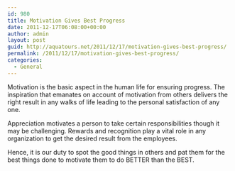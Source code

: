 ```yaml
---
id: 980
title: Motivation Gives Best Progress
date: 2011-12-17T06:08:00+00:00
author: admin
layout: post
guid: http://aquatours.net/2011/12/17/motivation-gives-best-progress/
permalink: /2011/12/17/motivation-gives-best-progress/
categories:
  - General
---
```

Motivation is the basic aspect in the human life for ensuring progress. The inspiration that emanates on account of motivation from others delivers the right result in any walks of life leading to the personal satisfaction of any one.

Appreciation motivates a person to take certain responsibilities though it may be challenging. Rewards and recognition play a vital role in any organization to get the desired result from the employees.

Hence, it is our duty to spot the good things in others and pat them for the best things done to motivate them to do BETTER than the BEST.